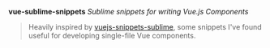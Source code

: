 **vue-sublime-snippets** _Sublime snippets for writing Vue.js Components_

> Heavily inspired by [vuejs-snippets-sublime](https://github.com/filipelinhares/vuejs-snippets-sublime), some snippets I've found useful for developing single-file Vue components.
